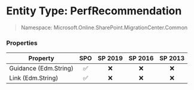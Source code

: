 # Entity Type: PerfRecommendation

> Namespace: Microsoft.Online.SharePoint.MigrationCenter.Common

### Properties

Property | SPO | SP 2019 | SP 2016 | SP 2013
----------|:---:|:-------:|:-------:|:-------:
Guidance (Edm.String) | ✅ | ❌ | ❌ | ❌
Link (Edm.String) | ✅ | ❌ | ❌ | ❌